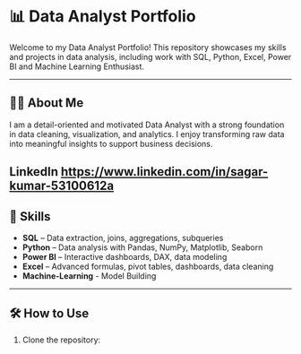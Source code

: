 # 📊 Data Analyst Portfolio

Welcome to my Data Analyst Portfolio! This repository showcases my skills and projects in data analysis, including work with SQL, Python, Excel, Power BI and Machine Learning Enthusiast.

---

## 🧑‍💼 About Me

I am a detail-oriented and motivated Data Analyst with a strong foundation in data cleaning, visualization, and analytics. I enjoy transforming raw data into meaningful insights to support business decisions.

LinkedIn https://www.linkedin.com/in/sagar-kumar-53100612a
---

## 🚀 Skills

- **SQL** – Data extraction, joins, aggregations, subqueries  
- **Python** – Data analysis with Pandas, NumPy, Matplotlib, Seaborn  
- **Power BI** – Interactive dashboards, DAX, data modeling  
- **Excel** – Advanced formulas, pivot tables, dashboards, data cleaning  
- **Machine-Learning** - Model Building
---

## 🛠️ How to Use

1. Clone the repository:


<!--
**sagarverma40/sagarverma40** is a ✨ _special_ ✨ repository because its `README.md` (this file) appears on your GitHub profile.

Here are some ideas to get you started:

- 🔭 I’m currently working on ...
- 🌱 I’m currently learning ...
- 👯 I’m looking to collaborate on ...
- 🤔 I’m looking for help with ...
- 💬 Ask me about ...
- 📫 How to reach me: ...
- 😄 Pronouns: ...
- ⚡ Fun fact: ...
-->
